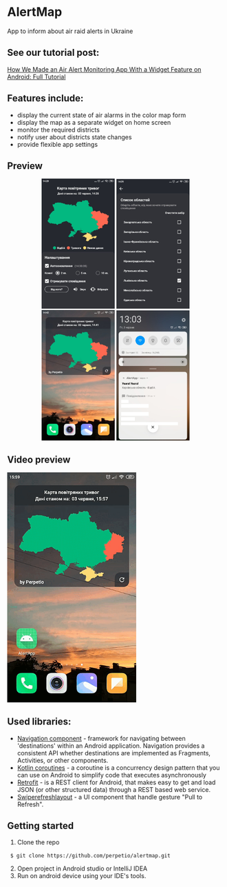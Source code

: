 # AlertMap

App to inform about air raid alerts in Ukraine

## See our tutorial post:

[How We Made an Air Alert Monitoring App With a Widget Feature on Android: Full Tutorial](https://perpet.io/blog/how-we-made-an-air-alert-monitoring-app-with-a-widget-feature-on-android-full-tutorial/)

## Features include:
* display the current state of air alarms in the color map form
* display the map as a separate widget on home screen
* monitor the required districts
* notify user about districts state changes
* provide flexible app settings

## Preview
<p align="center">
    <img src="assets/main_screen.png" width='170'/>
    <img src="assets/select_states_screen.png" width='170'/>
    <img src="assets/widget.png" width='170'/>
    <img src="assets/notification.png" width='170'/>
</p>

## Video preview
<img src="assets/video_preview.gif" width='300'/>

## Used libraries:
* [Navigation component](https://developer.android.com/guide/navigation/navigation-getting-started?authuser=3) - framework for navigating between 'destinations' within an Android application. Navigation provides a consistent API whether destinations are implemented as Fragments, Activities, or other components.
* [Kotlin coroutines](https://developer.android.com/kotlin/coroutines) - a coroutine is a concurrency design pattern that you can use on Android to simplify code that executes asynchronously
* [Retrofit](https://square.github.io/retrofit/) - is a REST client for Android, that makes easy to get and load JSON (or other structured data) through a REST based web service.
* [Swiperefreshlayout](https://developer.android.com/jetpack/androidx/releases/swiperefreshlayout) - a UI component that handle gesture "Pull to Refresh".

## Getting started
1. Clone the repo
```
 $ git clone https://github.com/perpetio/alertmap.git
 ```
2. Open project in Android studio or IntelliJ IDEA
3. Run on android device using your IDE's tools.
